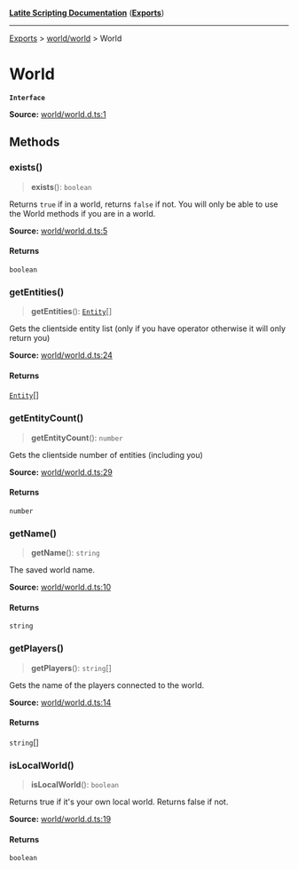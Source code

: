 [**Latite Scripting Documentation**](../../README.md) ([**Exports**](../../exports.md))

---

[Exports](../../exports.md) > [world/world](../index.md) > World

# World

**`Interface`**

**Source:** [world/world.d.ts:1](https://github.com/LatiteScripting/latitescripting.github.io/blob/1720dc7/definitions/world/world.d.ts#L1)

## Methods

### exists()

> **exists**(): `boolean`

Returns `true` if in a world, returns `false` if not. You will only be able to use the World methods if you are in a world.

**Source:** [world/world.d.ts:5](https://github.com/LatiteScripting/latitescripting.github.io/blob/1720dc7/definitions/world/world.d.ts#L5)

#### Returns

`boolean`

### getEntities()

> **getEntities**(): [`Entity`](../../module.world_entity/classes/class.Entity.md)[]

Gets the clientside entity list (only if you have operator otherwise it will only return you)

**Source:** [world/world.d.ts:24](https://github.com/LatiteScripting/latitescripting.github.io/blob/1720dc7/definitions/world/world.d.ts#L24)

#### Returns

[`Entity`](../../module.world_entity/classes/class.Entity.md)[]

### getEntityCount()

> **getEntityCount**(): `number`

Gets the clientside number of entities (including you)

**Source:** [world/world.d.ts:29](https://github.com/LatiteScripting/latitescripting.github.io/blob/1720dc7/definitions/world/world.d.ts#L29)

#### Returns

`number`

### getName()

> **getName**(): `string`

The saved world name.

**Source:** [world/world.d.ts:10](https://github.com/LatiteScripting/latitescripting.github.io/blob/1720dc7/definitions/world/world.d.ts#L10)

#### Returns

`string`

### getPlayers()

> **getPlayers**(): `string`[]

Gets the name of the players connected to the world.

**Source:** [world/world.d.ts:14](https://github.com/LatiteScripting/latitescripting.github.io/blob/1720dc7/definitions/world/world.d.ts#L14)

#### Returns

`string`[]

### isLocalWorld()

> **isLocalWorld**(): `boolean`

Returns true if it's your own local world. Returns false if not.

**Source:** [world/world.d.ts:19](https://github.com/LatiteScripting/latitescripting.github.io/blob/1720dc7/definitions/world/world.d.ts#L19)

#### Returns

`boolean`
